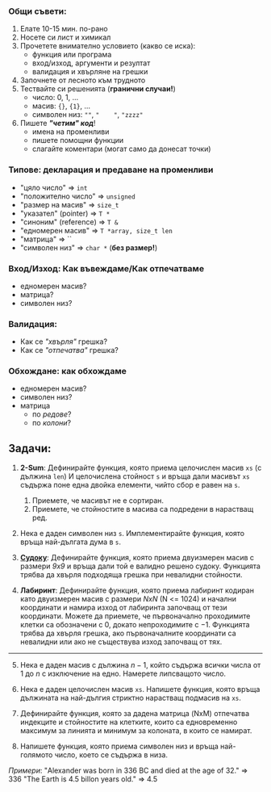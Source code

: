 ### Общи съвети:
1. Елате 10-15 мин. по-рано
2. Носете си лист и химикал
3. Прочетете внимателно условието (какво се иска):
   - функция или програма
   - вход/изход, аргументи и резултат
   - валидация и хвърляне на грешки
4. Започнете от лесното към трудното
5. Тествайте си решенията (**гранични случаи!**)
   - число: 0, 1, ...
   - масив: `{}`, `{1}`, ...
   - символен низ: `""`, `"    "`, `"zzzz"`
6. Пишете _**"четим" код**_!
   - имена на променливи
   - пишете помощни функции
   - слагайте коментари (могат само да донесат точки)

### Типове: декларация и предаване на променливи
- "цяло число" => `int`
- "положително число" => `unsigned`
- "размер на масив" => `size_t`
- "указател" (pointer) => `T *`
- "синоним" (reference) => `T &`
- "едномерен масив" => `T *array, size_t len`
- "матрица" => ``
- "символен низ" => `char *` (**без размер!**)

### Вход/Изход: Как въвеждаме/Как отпечатваме
- едномерен масив?
- матрица?
- символен низ?

### Валидация:
- Как се _"хвърля"_ грешка?
- Как се _"отпечатва"_ грешка?

### Обхождане: как обхождаме
- едномерен масив?
- символен низ?
- матрица
  - по _редове_?
  - по _колони_?


## Задачи:

1. **2-Sum**: Дефинирайте функция, която приема целочислен масив `xs` (с дължина `len`) И целочислена стойност `s` и връща дали масивът `xs` съдържа поне една двойка елементи, чийто сбор е равен на `s`.
   1. Приемете, че масивът не е сортиран.
   2. Приемете, че стойностите в масива са подредени в нарастващ ред.

2. Нека е даден символен низ `s`. Имплементирайте функция, която връща най-дългата дума в `s`.

3. [**Судоку**](https://en.wikipedia.org/wiki/Sudoku): Дефинирайте функция, която приема двуизмерен масив с размери _9х9_ и връща дали той е валидно решено судоку. Функцията трябва да хвърля подходяща грешка при невалидни стойности.

4. **Лабиринт**: Дефинирайте функция, която приема лабиринт кодиран като двуизмерен масив с размери _NxN_ (N <= 1024) и начални координати и намира изход от лабиринта започващ от тези координати. Можете да приемете, че първоначално проходимите клетки са обозначени с $0$, докато непроходимите с $-1$. Функцията трябва да хвърля грешка, ако първоначалните координати са невалидни или ако не съществува изход започващ от тях.

---

5. Нека е даден масив с дължина $n-1$, който съдържа всички числа от $1$ до $n$ с изключение на едно. Намерете липсващото число.

6. Нека е даден целочислен масив `xs`. Напишете функция, която връща дължината на най-дългия стриктно нарастващ подмасив на `xs`.

7. Дефинирайте функция, която за дадена матрица (NxM) отпечатва индекците и стойностите на клетките, които са едновременно максимум за линията и минимум за колоната, в които се намират.

8. Напишете функция, която приема символен низ и връща най-голямото число, което се съдържа в низа.

_Примери_:
"Alexander was born in 336 BC and died at the age of 32." => 336
"The Earth is 4.5 billon years old." => 4.5
